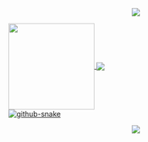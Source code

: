 <p align="center">
  <img src="https://capsule-render.vercel.app/api?type=waving&color=gradient&text=Hello!&height=100&section=header"/>
</p>

 <div>
  <a href="https://github.com/luabida">
   <img align="center" height="170" src="https://github-readme-stats.vercel.app/api/top-langs/?username=luabida&layout=compact&langs_count=16&theme=radical&hide=jupyter%20notebook"/>
  <img align="center" src="https://github-readme-stats.vercel.app/api?username=luabida&show_icons=true&theme=radical&include_all_commits=true&count_private=true&hide=issues"/>
</div>

<picture>
  <source media="(prefers-color-scheme: dark)" srcset="github-contribution-grid-snake-dark.svg" />
  <source media="(prefers-color-scheme: light)" srcset="github-contribution-grid-snake.svg" />
  <img alt="github-snake" src="github-contribution-grid-snake-dark.svg" />
</picture>

<p align="center">
  <img src="https://capsule-render.vercel.app/api?type=waving&color=gradient&height=100&section=footer"/>
</p>

